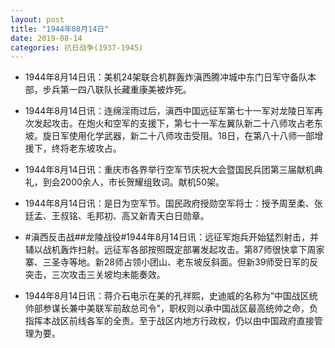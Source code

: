 ```yaml
---
layout: post
title: "1944年08月14日"
date: 2019-08-14
categories: 抗日战争(1937-1945)
---
```


<meta name="referrer" content="no-referrer" />

- 1944年8月14日讯：美机24架联合机群轰炸滇西腾冲城中东门日军守备队本部，步兵第一四八联队长藏重康美被炸死。 

- 1944年8月14日讯：连绵淫雨过后，滇西中国远征军第七十一军对龙陵日军再次发起攻击。在炮火和空军的支援下，第七十一军左翼队新二十八师攻占老东坡。旋日军使用化学武器，新二十八师攻击受阻。18日，在第八十八师一部增援下，终将老东坡攻占。 

- 1944年8月14日讯：重庆市各界举行空军节庆祝大会暨国民兵团第三届献机典礼，到会2000余人，市长贺耀组致词。献机50架。 

- 1944年8月14日讯：是日为空军节。国民政府授勋空军将士：授予周至柔、张廷孟、王叔铭、毛邦初、高又新青天白日勋章。 

- #滇西反击战##龙陵战役#1944年8月14日讯：远征军炮兵开始猛烈射击，并辅以战机轰炸扫射。远征军各部按照既定部署发起攻击。第87师很快拿下周家寨、三圣寺等地。新28师占领小团山、老东坡反斜面。但新39师受日军的反突击，三次攻击三关坡均未能奏效。 

- 1944年8月14日讯：蒋介石电示在美的孔祥熙，史迪威的名称为“中国战区统帅部参谋长兼中美联军前敌总司令”，职权则以承中国战区最高统帅之命，负指挥本战区前线各军的全责。至于战区内地方行政权，仍以由中国政府直接管理为要。 

